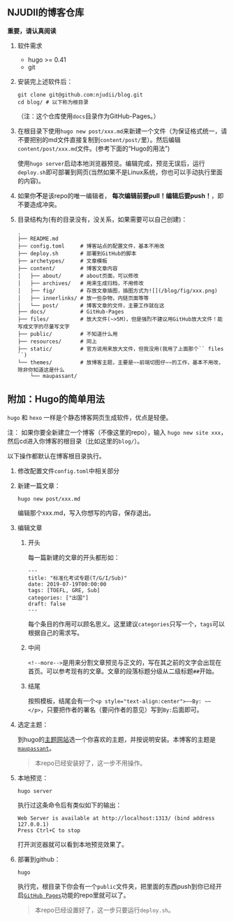 ## NJUDII的博客仓库

**重要，请认真阅读**

1. 软件需求
   + hugo >= 0.41
   + git

2. 安装完上述软件后：
   ```shell
   git clone git@github.com:njudii/blog.git
   cd blog/ # 以下称为根目录
   ```
   （注：这个仓库使用`` docs ``目录作为GitHub-Pages。）

3. 在根目录下使用`` hugo new post/xxx.md ``来新建一个文件（为保证格式统一，请不要把别的md文件直接复制到`` content/post/ ``里）。然后编辑`` content/post/xxx.md ``文件。(参考下面的“Hugo的用法”)

   使用`` hugo server ``启动本地浏览器预览。编辑完成，预览无误后，运行`` deploy.sh ``即可部署到网页(当然如果不是Linux系统，你也可以手动执行里面的内容)。

4. 如果你**不**是该repo的唯一编辑者， **每次编辑前要pull！编辑后要push！**，即不要造成冲突。

5. 目录结构为(有的目录没有，没关系，如果需要可以自己创建)：
   ```
   .
   ├── README.md
   ├── config.toml     # 博客站点的配置文件，基本不用改
   ├── deploy.sh       # 部署到GitHub的脚本
   ├── archetypes/     # 文章模板
   ├── content/        # 博客文章内容
   │   ├── about/      # about页面，可以修改
   │   ├── archives/   # 用来生成归档，不用修改
   │   ├── fig/        # 存放文章插图，插图方式为![](/blog/fig/xxx.png)
   │   ├── innerlinks/ # 放一些杂物，内链页面等等
   │   └── post/       # 博客文章的文件，主要工作就在这
   ├── docs/           # GitHub-Pages
   ├── files/          # 放大文件(~>5M)，但是强烈不建议用GitHub放大文件！能写成文字的尽量写文字
   ├── public/         # 不知道什么用
   ├── resources/      # 同上
   ├── static/         # 官方说用来放大文件，但我没用(我用了上面那个`` files ``)
   └── themes/         # 放博客主题，主要是~~前端切图仔~~的工作，基本不用改，除非你知道这是什么
       └── maupassant/
   ```

## 附加：Hugo的简单用法

`` hugo `` 和 `` hexo `` 一样是个静态博客网页生成软件，优点是轻便。

注： 如果你要全新建立一个博客（不像这里的repo），输入 `` hugo new site xxx ``，然后cd进入你博客的根目录（比如这里的`` blog/ ``）。

以下操作都默认在博客根目录执行。

1. 修改配置文件`` config.toml ``中相关部分

1. 新建一篇文章：

   ```shell
   hugo new post/xxx.md
   ```
   编辑那个xxx.md，写入你想写的内容，保存退出。

1. 编辑文章
   1. 开头
   
      每一篇新建的文章的开头都形如：
      ```
      ---
      title: "标准化考试专题(T/G/I/Sub)"
      date: 2019-07-19T00:00:00
      tags: [TOEFL, GRE, Sub]
      categories: ["出国"]
      draft: false
      ---
      ```
      每个条目的作用可以顾名思义。这里建议`` categories ``只写一个，`` tags ``可以根据自己的需求写。
   2. 中间
   
      `` <!--more--> ``是用来分割文章预览与正文的，写在其之前的文字会出现在首页。可以参考现有的文章。文章的段落标题分级从二级标题`` ## ``开始。
   3. 结尾
   
      按照模板，结尾会有一个`` <p style="text-align:center">~~By: ~~</p> ``，只要把作者的署名（要问作者的意见）写到`` By: ``后面即可。

1. 选定主题：

   到hugo的[主题网站](https://themes.gohugo.io/)选一个你喜欢的主题，并按说明安装。本博客的主题是[`` maupassant ``](https://github.com/rujews/maupassant-hugo)。
   > 本repo已经安装好了，这一步不用操作。

1. 本地预览：

   ```shell
   hugo server
   ```
   执行过这条命令后有类似如下的输出：
   ```
   Web Server is available at http://localhost:1313/ (bind address 127.0.0.1)
   Press Ctrl+C to stop
   ```
   打开浏览器就可以看到本地预览效果了。

1. 部署到github：

   ```shell
   hugo
   ```
   执行完，根目录下你会有一个`` public ``文件夹，把里面的东西push到你已经开启[`` GitHub Pages ``](https://pages.github.com/)功能的repo里就可以了。
   > 本repo已经设置好了，这一步只要运行`` deploy.sh ``。

